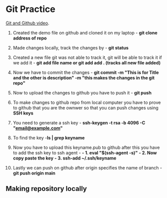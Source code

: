 # Git Practice

[Git and Github video](https://www.youtube.com/watch?v=RGOj5yH7evk).

1. Created the demo file on github and cloned it on my laptop - 
**git clone address of repo**

2. Made changes locally, track the changes by - 
**git status**

3. Created a new file git was not able to track it, git will be able to track it if we add it - 
**git add file name or git add add . (tracks all new file added)**

4. Now we have to commit the changes - 
**git commit -m "This is for Title and the other is description" -m "this makes the changes in the git repo"**

5. Now to upload the changes to github you have to push it - 
**git push**

6. To make changes to github repo from local computer you have to prove to github that you are the ownwer so that you can push changes
using **SSH keys**

7. You need to generate a ssh key - 
**ssh-keygen -t rsa -b 4096 -C "email@example.com"** 

8. To find the key -**ls | grep keyname**

9. Now you have to upload this keyname.pub to github after this you have to add the ssh key to ssh agent -
**- 1. eval "$(ssh-agent -s)"** 
**- 2. Now copy paste the key**
**- 3. ssh-add ~/.ssh/keyname**

10. Lastly we can push on github after origin specifies the name of branch -
**git push origin main**


## Making repository locally


